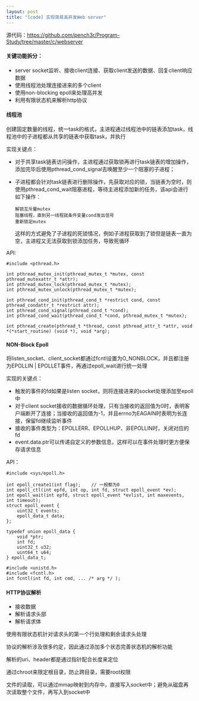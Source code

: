 ```yaml
---
layout: post
title: "[code] 实现简易高并发Web server"
---
```


源代码：https://github.com/pench3r/Program-Study/tree/master/c/webserver

#### 关键功能拆分：

* server socket监听、接收client连接、获取client发送的数据、回复client响应数据
* 使用线程池处理连接进来的多个client
* 使用non-blocking epoll来处理高并发
* 利用有限状态机来解析http协议

#### 线程池

创建固定数量的线程，统一task的格式，主进程通过线程池中的链表添加task，线程池中的子进程都从共享的链表中获取task，并执行

实现关键点：

* 对于共享task链表访问操作，主进程通过获取锁再进行task链表的增加操作，添加完毕后使用pthread_cond_signal去唤醒至少一个阻塞的子进程；

* 子进程都会针对task链表进行删除操作，先获取对应的锁，当链表为空时，则使用pthread_cond_wait阻塞进程，等待主进程添加新的任务，该api会进行如下操作：

  ```
  解锁互斥量mutex
  阻塞线程，直到另一线程就条件变量cond发出信号
  重新锁定mutex
  ```

  这样的方式避免了子进程的死锁情况，例如子进程获取到了锁但是链表一直为空，主进程又无法获取到锁添加任务，导致死循环

API:

```
#include <pthread.h>

int pthread_mutex_init(pthread_mutex_t *mutex, const pthread_mutexattr_t *attr);
int pthread_mutex_lock(pthread_mutex_t *mutex);
int pthread_mutex_unlock(pthread_mutex_t *mutex);

int pthread_cond_init(pthread_cond_t *restrict cond, const pthread_condattr_t *restrict attr);
int pthread_cond_signal(pthread_cond_t *cond);
int pthread_cond_wait(pthread_cond_t *cond, pthread_mutex_t *mutex);

int pthread_create(pthread_t *thread, const pthread_attr_t *attr, void *(*start_routine) (void *), void *arg);

```

#### NON-Block Epoll

将listen_socket、client_socket都通过fcntl设置为O_NONBLOCK，并且都注册为EPOLLIN | EPOLLET事件，再通过epoll_wait进行统一处理

实现的关键点：

* 触发的事件的fd如果是listen socket，则将连接进来的socket处理添加至epoll中
* 对于client socket接收的数据循环处理，只有当接收的返回值为0时，表明客户端断开了连接；当接收的返回值为-1，并且errno为EAGAIN时表明为长连接，保留fd继续监听事件
* 接收的事件类型为：EPOLLERR、EPOLLHUP、非EPOLLIN时，关闭对应的fd
* event.data.ptr可以传递自定义的参数信息，这样可以在事件处理时更方便保存请求信息

API：

```
#include <sys/epoll.h>

int epoll_create1(int flag);	// 一般都为0
int epoll_ctl(int epfd, int op, int fd, struct epoll_event *ev);
int epoll_wait(int epfd, struct epoll_event *evlist, int maxevents, int timeout);
struct epoll_event {
    uint32_t events;
    epoll_data_t data;
};

typedef union epoll_data {
    void *ptr;
    int fd;
    uint32_t u32;
    uint64_t u64;
} epoll_data_t;

#include <unistd.h>
#include <fcntl.h>
int fcntl(int fd, int cmd, ... /* arg */ );
```

#### HTTP协议解析

* 接收数据
* 解析请求头部
* 解析请求体

使用有限状态机针对请求头的第一个行处理和剩余请求头处理

协议的解析涉及很多约定，因此通过添加多个状态完善状态机的解析功能

解析的uri、header都是通过指针配合长度来定位

通过chroot来限定根目录，防止跨目录，需要root权限

文件的读取，可以通过mmap映射到内存中，直接写入socket中；避免从磁盘再次读取整个文件，再写入到socket中

